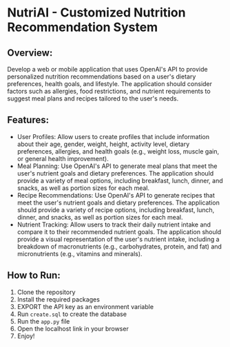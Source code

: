 # NutriAI - Customized Nutrition Recommendation System

## Overview:
Develop a web or mobile application that uses OpenAI's API to provide personalized nutrition recommendations based on a user's dietary preferences, health goals, and lifestyle. The application should consider factors such as allergies, food restrictions, and nutrient requirements to suggest meal plans and recipes tailored to the user's needs.

## Features:
- User Profiles: Allow users to create profiles that include information about their age, gender, weight, height, activity level, dietary preferences, allergies, and health goals (e.g., weight loss, muscle gain, or general health improvement).
- Meal Planning: Use OpenAI's API to generate meal plans that meet the user's nutrient goals and dietary preferences. The application should provide a variety of meal options, including breakfast, lunch, dinner, and snacks, as well as portion sizes for each meal.
- Recipe Recommendations: Use OpenAI's API to generate recipes that meet the user's nutrient goals and dietary preferences. The application should provide a variety of recipe options, including breakfast, lunch, dinner, and snacks, as well as portion sizes for each meal.
- Nutrient Tracking: Allow users to track their daily nutrient intake and compare it to their recommended nutrient goals. The application should provide a visual representation of the user's nutrient intake, including a breakdown of macronutrients (e.g., carbohydrates, protein, and fat) and micronutrients (e.g., vitamins and minerals).

## How to Run:
1. Clone the repository
2. Install the required packages
3. EXPORT the API key as an environment variable
4. Run `create.sql` to create the database
4. Run the `app.py` file
5. Open the localhost link in your browser
6. Enjoy!
